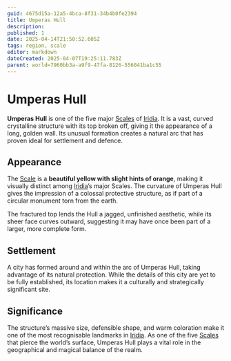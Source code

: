 ```yaml
---
guid: 4675d15a-12a5-4bca-8f31-34b4b0fe2394
title: Umperas Hull
description: 
published: 1
date: 2025-04-14T21:50:52.605Z
tags: region, scale
editor: markdown
dateCreated: 2025-04-07T19:25:11.783Z
parent: world=7960bb3a-a9f9-47fa-8126-556041ba1c55
---
```


# Umperas Hull

**Umperas Hull** is one of the five major [Scales](/geography/landmark/scale.md) of [Iridia](/geography/world/iridia.md). It is a vast, curved crystalline structure with its top broken off, giving it the appearance of a long, golden wall. Its unusual formation creates a natural arc that has proven ideal for settlement and defence.

## Appearance

The [Scale](/geography/landmark/scale.md) is a **beautiful yellow with slight hints of orange**, making it visually distinct among [Iridia](/geography/world/iridia.md)’s major Scales. The curvature of Umperas Hull gives the impression of a colossal protective structure, as if part of a circular monument torn from the earth.

The fractured top lends the Hull a jagged, unfinished aesthetic, while its sheer face curves outward, suggesting it may have once been part of a larger, more complete form.

## Settlement

A city has formed around and within the arc of Umperas Hull, taking advantage of its natural protection. While the details of this city are yet to be fully established, its location makes it a culturally and strategically significant site.

## Significance

The structure’s massive size, defensible shape, and warm coloration make it one of the most recognisable landmarks in [Iridia](/geography/world/iridia.md). As one of the five [Scales](/geography/landmark/scale.md) that pierce the world’s surface, Umperas Hull plays a vital role in the geographical and magical balance of the realm.
